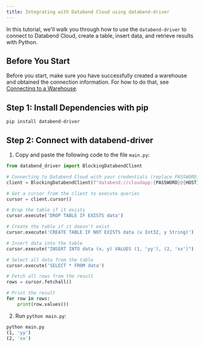 ```yaml
---
title: Integrating with Databend Cloud using databend-driver
---
```


In this tutorial, we'll walk you through how to use the `databend-driver` to connect to Databend Cloud, create a table, insert data, and retrieve results with Python.

## Before You Start

Before you start, make sure you have successfully created a warehouse and obtained the connection information. For how to do that, see [Connecting to a Warehouse](/guides/cloud/using-databend-cloud/warehouses#connecting).

## Step 1: Install Dependencies with pip

```shell
pip install databend-driver
```

## Step 2: Connect with databend-driver

1. Copy and paste the following code to the file `main.py`:

```python
from databend_driver import BlockingDatabendClient

# Connecting to Databend Cloud with your credentials (replace PASSWORD, HOST, DATABASE, and WAREHOUSE_NAME)
client = BlockingDatabendClient(f"databend://cloudapp:{PASSWORD}@{HOST}:443/{DATABASE}?warehouse={WAREHOUSE_NAME}")

# Get a cursor from the client to execute queries
cursor = client.cursor()

# Drop the table if it exists
cursor.execute('DROP TABLE IF EXISTS data')

# Create the table if it doesn't exist
cursor.execute('CREATE TABLE IF NOT EXISTS data (x Int32, y String)')          

# Insert data into the table
cursor.execute("INSERT INTO data (x, y) VALUES (1, 'yy'), (2, 'xx')")

# Select all data from the table
cursor.execute('SELECT * FROM data')

# Fetch all rows from the result
rows = cursor.fetchall()

# Print the result
for row in rows:
    print(row.values())
```

2. Run `python main.py`:

```bash
python main.py
(1, 'yy')
(2, 'xx')
```